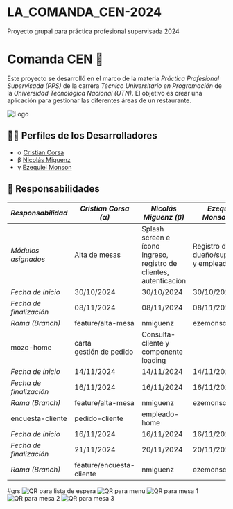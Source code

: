 # LA_COMANDA_CEN-2024
Proyecto grupal para práctica profesional supervisada 2024

# Comanda CEN 🍱

Este proyecto se desarrolló en el marco de la materia *Práctica Profesional Supervisada (PPS)* de la carrera *Técnico Universitario en Programación* de la *Universidad Tecnológica Nacional (UTN)*. El objetivo es crear una aplicación para gestionar las diferentes áreas de un restaurante.

![Logo](https://github.com/nmiguenz/LA_COMANDA_CEN-2024/blob/main/src/assets/icon/logo_Uno.png)

## 🧑‍💻 Perfiles de los Desarrolladores

- α [Cristian Corsa](https://github.com/corsa144)
- β [Nicolás Miguenz](https://github.com/nmiguenz)
- γ [Ezequiel Monson](https://github.com/EzequielMonson)

## 📝 Responsabilidades

| *Responsabilidad*             | *Cristian Corsa (α)*     | *Nicolás Miguenz (β)*    | *Ezequiel Monson (γ)*    |
|---------------------------------|----------------------------|----------------------------|----------------------------|
| *Módulos asignados*           | Alta de mesas              | Splash screen e ícono <br>Ingreso, registro de clientes, autenticación | Registro de dueño/supervisor y empleados |
| *Fecha de inicio*             | 30/10/2024                 | 30/10/2024                 | 30/10/2024                 |
| *Fecha de finalización*       | 08/11/2024                 | 08/11/2024                 | 08/11/2024                 |
| *Rama (Branch)*               | feature/alta-mesa        | nmiguenz                 | ezemonson                |
| mozo-home             | carta <br>gestión de pedido | Consulta-cliente y componente loading |
| *Fecha de inicio*             | 14/11/2024                 | 14/11/2024                 | 14/11/2024                 |
| *Fecha de finalización*       | 16/11/2024                 | 16/11/2024                 | 16/11/2024                 |
| *Rama (Branch)*               | feature/alta-mesa        | nmiguenz                 | ezemonson                |
| encuesta-cliente             | pedido-cliente  | empleado-home |
| *Fecha de inicio*             | 16/11/2024                 | 16/11/2024                 | 16/11/2024                 |
| *Fecha de finalización*       | 21/11/2024                 | 20/11/2024                 | 20/11/2024                 |
| *Rama (Branch)*               | feature/encuesta-cliente        | nmiguenz                 | ezemonson                |


#qrs
![QR para lista de espera](QRs/listaDeEspera.png "Escanea para acceder al a la lista de espera")
![QR para menu](QRs/Menu.png "Escanea para acceder al menu")
![QR para mesa 1](QRs/mesaUno.png "Escanea para acceder a la mesa 1")
![QR para mesa 2](QRs/Mesa_2.png "Escanea para acceder a la mesa 2")
![QR para mesa 3](QRs/Mesa_3.png "Escanea para acceder a la mesa 3")
